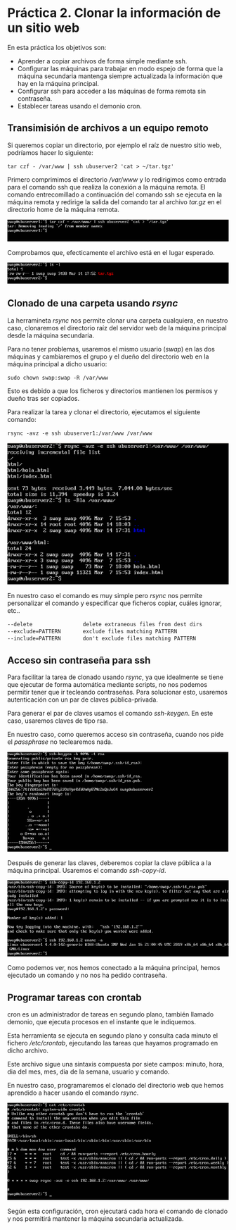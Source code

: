 # Práctica 2. Clonar la información de un sitio web

En esta práctica los objetivos son:

- Aprender a copiar archivos de forma simple mediante ssh.
- Configurar las máquinas para trabajar en modo espejo de forma que la máquina secundaria mantenga siempre actualizada la información que hay en la máquina principal.
- Configurar ssh para acceder a las máquinas de forma remota sin contraseña.
- Establecer tareas usando el demonio cron.

## Transimisión de archivos a un equipo remoto

Si queremos copiar un directorio, por ejemplo el raíz de nuestro sitio web, podríamos hacer lo siguiente:
	
	tar czf - /var/www | ssh ubuserver2 'cat > ~/tar.tgz'

Primero comprimimos el directorio */var/www* y lo redirigimos como entrada para el comando ssh que realiza la conexión a la máquina remota. El comando entrecomillado a continuación del comando ssh se ejecuta en la máquina remota y redirige la salida del comando tar al archivo *tar.gz* en el directorio home de la máquina remota.

![Transmisión archivo tar](./img/tarczfserver1.png)

Comprobamos que, efecticamente el archivo está en el lugar esperado.

![Transmisión archivo tar](./img/tarczfserver2.png) 

## Clonado de una carpeta usando *rsync*

La herramineta *rsync* nos permite clonar una carpeta cualquiera, en nuestro caso, clonaremos el directorio raíz del servidor web de la máquina principal desde la máquina secundaria.

Para no tener problemas, usaremos el mismo usuario (*swap*) en las dos máquinas y cambiaremos el grupo y el dueño del directorio web en la máquina principal a dicho usuario:
	
	sudo chown swap:swap -R /var/www
	
Esto es debido a que los ficheros y directorios mantienen los permisos y dueño tras ser copiados.

Para realizar la tarea y clonar el directorio, ejecutamos el siguiente comando:

	rsync -avz -e ssh ubuserver1:/var/www /var/www

![Test rsync](./img/rsynctest.png) 

En nuestro caso el comando es muy simple pero *rsync* nos permite personalizar el comando y especificar que ficheros copiar, cuáles ignorar, etc..

	--delete                delete extraneous files from dest dirs
	--exclude=PATTERN       exclude files matching PATTERN
	--include=PATTERN       don't exclude files matching PATTERN
	
## Acceso sin contraseña para ssh
Para facilitar la tarea de clonado usando *rsync*, ya que idealmente se tiene que ejecutar de forma automática mediante scripts, no nos podemos permitir tener que ir tecleando contraseñas. Para solucionar esto, usaremos autenticación con un par de claves pública-privada.
 
 Para generar el par de claves usamos el comando *ssh-keygen*. En este caso, usaremos claves de tipo rsa.

En nuestro caso, como queremos acceso sin contraseña, cuando nos pide el *passphrase* no teclearemos nada.
 
 ![Generación de claves](./img/generate_keypair.png)

Después de generar las claves, deberemos copiar la clave pública a la máquina principal. Usaremos el comando *ssh-copy-id*.
 
 ![ssh-copy-id](./img/copy_key_test.png) 

Como podemos ver, nos hemos conectado a la máquina principal, hemos ejecutado un comando y no nos ha pedido contraseña.

## Programar tareas con crontab
cron es un administrador de tareas en segundo plano, también llamado demonio, que ejecuta procesos en el instante que le indiquemos.

Esta herramienta se ejecuta en segundo plano y consulta cada minuto el fichero */etc/crontab*, ejecutando las tareas que hayamos programado en dicho archivo.

Este archivo sigue una sintaxis compuesta por siete campos: minuto, hora, dia del mes, mes, dia de la semana, usuario y comando.

En nuestro caso, programaremos el clonado del directorio web que hemos aprendido a hacer usando el comando *rsync*.

![crontab](./img/crontab.png)

Según esta configuración, cron ejecutará cada hora el comando de clonado y nos permitirá mantener la máquina secundaria actualizada.